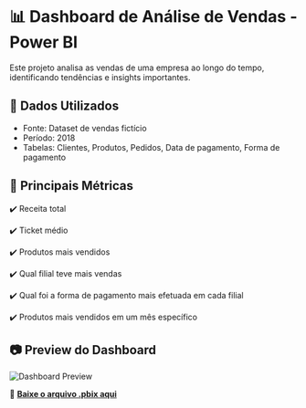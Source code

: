 # 📊 Dashboard de Análise de Vendas - Power BI

Este projeto analisa as vendas de uma empresa ao longo do tempo, identificando tendências e insights importantes.

## 🔹 Dados Utilizados
- Fonte: Dataset de vendas fictício
- Período: 2018
- Tabelas: Clientes, Produtos, Pedidos, Data de pagamento, Forma de pagamento

## 🔹 Principais Métricas
✔️ Receita total  

✔️ Ticket médio
  
✔️ Produtos mais vendidos 
 
✔️ Qual filial teve mais vendas

✔️ Qual foi a forma de pagamento mais efetuada em cada filial

✔️ Produtos mais vendidos  em um mês específico

 

## 📷 Preview do Dashboard
![Dashboard Preview]([link_para_sua_imagem](https://github.com/Gabrielalvesgts/powerbi_portfolio/blob/main/Captura%20de%20tela%202025-03-07%20091227.png?raw=true))

🔗 **[Baixe o arquivo .pbix aqui]([link_do_arquivo](https://app.powerbi.com/groups/me/reports/50f2e064-d1de-459e-bbc3-159e06a7ed7c/76b9c95e09b5b7ea91ae?experience=power-bi))**  
